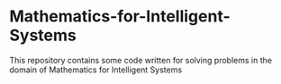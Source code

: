 # Mathematics-for-Intelligent-Systems
This repository contains some code written for solving problems in the domain of Mathematics for Intelligent Systems
